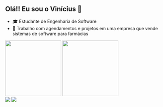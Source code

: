 ## Olá!! Eu sou o Vinícius 👋

  - 🎓 Estudante de Engenharia de Software 
  - 💼 Trabalho com agendamentos e projetos em uma empresa que vende sistemas de software para farmácias 

<div>
 <a ref="https://beacons.ai/Vinicius Bonjiorno">
  <img height="180em" src="https://github-readme-stats.vercel.app/api?username=ViniciusBonjiorno&show_icons=true&theme=dark&include_all_commits=true&count_private=true"/>
  <img height="180em" src="https://github-readme-stats.vercel.app/api/top-langs/?username=ViniciusBonjiorno&layout=compact&langs_count=16&theme=dark"/>
</div>

<div>
  <a href="malito:vhbonjiorno@gmail.com" target="_blank"><img src="https://img.shields.io/badge/LinkedIn-0077B5?style=for-the-badge&logo=linkedin&logoColor=white"></a>
  <a href="https://www.linkedin.com/in/vin%C3%ADcius-hamada-bonjiorno-75361b34a/" target="_blank"><img src="https://img.shields.io/badge/Gmail-D14836?style=for-the-badge&logo=gmail&logoColor=black"></a>                                                                                                  
</div>
